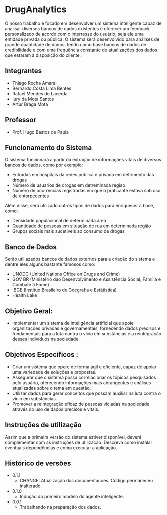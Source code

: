 # DrugAnalytics
O nosso trabalho é focado em desenvolver um sistema inteligente capaz de analisar diversos bancos de dados existentes e oferecer um feedback personalizado de acordo com o interresse do usuário, seja ele uma entidade privada ou pública. O sistema será desenvolvido para análises de grande quantidade de dados, tendo como base bancos de dados de credibilidade e com uma frequência constante de atualizações dos dados que estaram à disposição do cliente.

## Integrantes

* Thiago Rocha Amaral
* Bernardo Costa Lima Bentes
* Rafael Mendes de Lacerda
* Iury da Mota Santos 
* Artur Braga Mota

## Professor

* Prof. Hugo Bastos de Paula

## Funcionamento do Sistema
O sistema funcionará a partir da extração de informações vitais de diversos bancos de dados, como por exemplo:

* Entradas em hospitais da redes publica e privada em detrimento das drogas
* Número de usuarios de drogas em detreminada regiao
* Número de ocorrencias registradas em que o praticante estava sob uso de entorpecentes

Além disse, será utilizado outros tipos de dados para enriquecer a base, como:
* Densidade populacional de determinada área 
* Quantidade de pessoas em situação de rua em determinada região
* Grupos sociais mais sucetiveis ao consumo de drogas

## Banco de Dados
Serão utiliazados bancos de dados externos para a criação do sistema e dentre eles alguns bastante famosos como:

* UNODC (United Nations Office on Drugs and Crime)
* GOV BR (Ministério dao Desenvolvimento e Assistência Social, Família e Combate à Fome)
* IBGE (Instituo Brasileiro de Goegrafia e Estátistica)
* Health Lake

## Objetivo Geral:

* Implementar um sistema de inteligência artificial que apoie organizações privadas e governamentais, fornecendo dados precisos e fundamentais para a luta contra o vício em substâncias e a reintegração desses indivíduos na sociedade.

## Objetivos Específicos :

* Criar um sistema que opere de forma ágil e eficiente, capaz de apoiar uma variedade de soluções e propostas.
* Assegurar que o sistema possa correlacionar os tópicos pesquisados pelo usuário, oferecendo informações mais abrangentes e análises atualizadas sobre o tema em questão.
* Utilizar dados para gerar conceitos que possam auxiliar na luta contra o vício em substâncias.
* Promover a reintegração eficaz de pessoas viciadas na sociedade através do uso de dados precisos e vitais.

## Instruções de utilização

Assim que a primeira versão do sistema estiver disponível, deverá complementar com as instruções de utilização. Descreva como instalar eventuais dependências e como executar a aplicação.

## Histórico de versões

* 0.1.1
    * CHANGE: Atualização das documentacoes. Código permaneceu inalterado.
* 0.1.0
    * Indução do primeiro modelo do agente inteligente.
* 0.0.1
    * Trabalhando na preparação dos dados.

